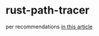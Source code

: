 # rust-path-tracer

per recommendations [in this article](https://erkaman.github.io/posts/beginner_computer_graphics.html)
